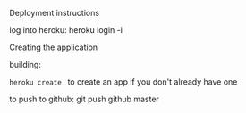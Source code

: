 
Deployment instructions

log into heroku: heroku login -i

Creating the application

building:

`heroku create ` to create an app if you don't already have one


to push to github:
git push github master

